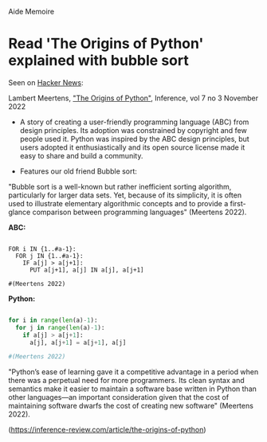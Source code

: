 Aide Memoire 

Read 'The Origins of Python' explained with bubble sort 
======================================================= 

Seen on [Hacker News](https://news.ycombinator.com/): 

Lambert Meertens, ["The Origins of Python"](https://inference-review.com/article/the-origins-of-python), Inference, vol 7 no 3 November 2022  

* A story of creating a user-friendly programming language (ABC) from design principles. Its adoption was constrained by copyright and few people used it. Python was inspired by the ABC design principles, but users adopted it enthusiastically and its open source license made it easy to share and build a community.  

* Features our old friend Bubble sort: 

"Bubble sort is a well-known but rather inefficient sorting algorithm, particularly for larger data sets. Yet, because of its simplicity, it is often used to illustrate elementary algorithmic concepts and to provide a first-glance comparison between programming languages" (Meertens 2022). 

**ABC:** 

``` 

FOR i IN {1..#a-1}:
  FOR j IN {1..#a-1}:
    IF a[j] > a[j+1]:
      PUT a[j+1], a[j] IN a[j], a[j+1] 

#(Meertens 2022)

``` 

**Python:**  

```python 

for i in range(len(a)-1):
  for j in range(len(a)-1):
    if a[j] > a[j+1]:
      a[j], a[j+1] = a[j+1], a[j] 

#(Meertens 2022) 

``` 

"Python’s ease of learning gave it a competitive advantage in a period when there was a perpetual need for more programmers. Its clean syntax and semantics make it easier to maintain a software base written in Python than other languages—an important consideration given that the cost of maintaining software dwarfs the cost of creating new software" (Meertens 2022). 

(https://inference-review.com/article/the-origins-of-python)  

